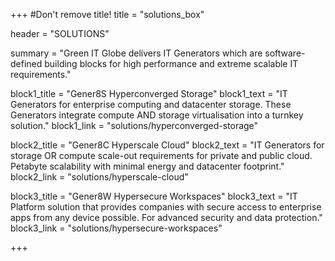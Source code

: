 +++
#Don't remove title!
title = "solutions_box"

header = "SOLUTIONS"

summary = "Green IT Globe delivers IT Generators which are software-defined building blocks for high performance and extreme scalable IT requirements."

block1_title = "Gener8S Hyperconverged Storage"
block1_text = "IT Generators for enterprise computing and datacenter storage. These Generators integrate compute AND storage virtualisation into a turnkey solution."
block1_link = "solutions/hyperconverged-storage"

block2_title = "Gener8C Hyperscale Cloud"
block2_text = "IT Generators for storage OR compute scale-out requirements for private and public cloud. Petabyte scalability with minimal energy and datacenter footprint."
block2_link = "solutions/hyperscale-cloud"

block3_title = "Gener8W Hypersecure Workspaces"
block3_text = "IT Platform solution that provides companies with secure access to enterprise apps from any device possible. For advanced security and data protection."
block3_link = "solutions/hypersecure-workspaces"

+++
